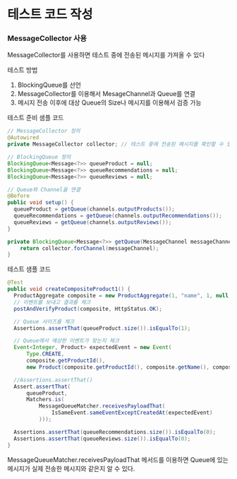 # 테스트 코드 작성
### MessageCollector 사용
MessageCollector를 사용하면 테스트 중에 전송된 메시지를 가져올 수 있다

테스트 방법
1. BlockingQueue를 선언
2. MessageCollector를 이용해서 MesageChannel과 Queue를 연결
3. 메시지 전송 이후에 대상 Queue의 Size나 메시지를 이용해서 검증 가능

테스트 준비 샘플 코드
```java
// MessageCollector 정의
@Autowired
private MessageCollector collector; // 테스트 중에 전송된 메시지를 확인할 수 있다

// BlockingQueue 정의
BlockingQueue<Message<?>> queueProduct = null;
BlockingQueue<Message<?>> queueRecommendations = null;
BlockingQueue<Message<?>> queueReviews = null;

// Queue와 Channel을 연결
@Before
public void setup() {
  queueProduct = getQueue(channels.outputProducts());
  queueRecommendations = getQueue(channels.outputRecommendations());
  queueReviews = getQueue(channels.outputReviews());
}

private BlockingQueue<Message<?>> getQueue(MessageChannel messageChannel) {
    return collector.forChannel(messageChannel);
}
```

테스트 샘플 코드
```java
@Test
public void createCompositeProduct1() {
  ProductAggregate composite = new ProductAggregate(1, "name", 1, null, null, null);
  // 이벤트를 보내고 결과를 체크
  postAndVerifyProduct(composite, HttpStatus.OK);

  // Queue 사이즈를 체크
  Assertions.assertThat(queueProduct.size()).isEqualTo(1);

  // Queue에서 예상한 이벤트가 맞는지 체크
  Event<Integer, Product> expectedEvent = new Event(
      Type.CREATE,
      composite.getProductId(),
      new Product(composite.getProductId(), composite.getName(), composite.getWeight(), null));

  //Assertions.assertThat()
  Assert.assertThat(
      queueProduct,
      Matchers.is(
          MessageQueueMatcher.receivesPayloadThat(
              IsSameEvent.sameEventExceptCreatedAt(expectedEvent)
          )));

  Assertions.assertThat(queueRecommendations.size()).isEqualTo(0);
  Assertions.assertThat(queueReviews.size()).isEqualTo(0);
}
```

MessageQueueMatcher.receivesPayloadThat 메서드를 이용하면 Queue에 있는 메시지가 실제 전송한 메시지와 같은지 알 수 있다. 
